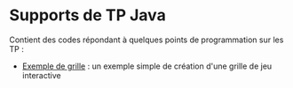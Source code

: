 # Supports de TP Java

Contient des codes répondant à quelques points de programmation sur les TP :
* [Exemple de grille](https://github.com/EmmanuelADAM/coursJavaAvance/tree/master/TP/ExempleJeu) : un exemple simple de création d'une grille de jeu interactive
